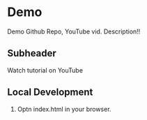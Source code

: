 # Demo

Demo Github Repo, YouTube vid.
Description!!

## Subheader

Watch tutorial on YouTube

## Local Development

1. Optn index.html in your browser.
